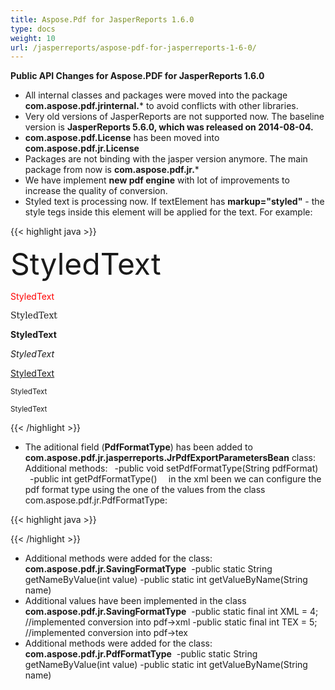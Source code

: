 ```yaml
---
title: Aspose.Pdf for JasperReports 1.6.0
type: docs
weight: 10
url: /jasperreports/aspose-pdf-for-jasperreports-1-6-0/
---
```


**Public API Changes for Aspose.PDF for JasperReports 1.6.0**

- All internal classes and packages were moved into the package **com.aspose.pdf.jrinternal.*** to avoid conflicts with other libraries. 
- Very old versions of JasperReports are not supported now. The baseline version is **JasperReports 5.6.0, which was released on 2014-08-04.** 
- **com.aspose.pdf.License** has been moved into **com.aspose.pdf.jr.License** 
- Packages are not binding with the jasper version anymore. The main package from now is **com.aspose.pdf.jr.*** 
- We have implement **new pdf engine** with lot of improvements to increase the quality of conversion. 
- Styled text is processing now.
  If textElement has **markup="styled"** - the style tegs inside this element will be applied for the text.
  For example:

{{< highlight java >}}

 <textElement markup="styled">

<style size="32">StyledText</style>

<style isBold="true">StyledText</style>

<style isItalic="true">StyledText</style>

<style isUnderline="true">StyledText</style>

<style isStrikeThrough="true">StyledText</style>

<style forecolor="red">StyledText</style>

<style backcolor="blue" forecolor="white" isBold="true">StyledText</style>

<style isBold="true" isItalic="true" isUnderline="true">StyledText</style>

<font size="12">StyledText</font>

<font color="red">StyledText</font>

<font face="DejaVu Serif">StyledText</font>

<b>StyledText</b>

<i>StyledText</i>

<u>StyledText</u>

<sup>StyledText</sup>

<sub>StyledText</sub>

</textElement>

{{< /highlight >}}

- The aditional field (**PdfFormatType**) has been added to **com.aspose.pdf.jr.jasperreports.JrPdfExportParametersBean** class:
  Additional methods:
  ` `-public void setPdfFormatType(String pdfFormat)
  ` `-public int getPdfFormatType()
  `  `in the xml been we can configure the pdf format type using the one of the values from the class com.aspose.pdf.jr.PdfFormatType:

{{< highlight java >}}

  <bean id="pdfAPExportParameters">

 <property name="PdfFormatType" value="PDF_A_3A"/>

 <property name="PdfAMode" value="true"/>

 </bean>

{{< /highlight >}}

- Additional methods were added for the class: **com.aspose.pdf.jr.SavingFormatType** 
  -public static String getNameByValue(int value)
  -public static int getValueByName(String name)
- Additional values have been implemented in the class **com.aspose.pdf.jr.SavingFormatType** 
  -public static final int XML = 4; //implemented conversion into pdf->xml
  -public static final int TEX = 5; //implemented conversion into pdf->tex
- Additional methods were added for the class: **com.aspose.pdf.jr.PdfFormatType** 
  -public static String getNameByValue(int value)
  -public static int getValueByName(String name)  
